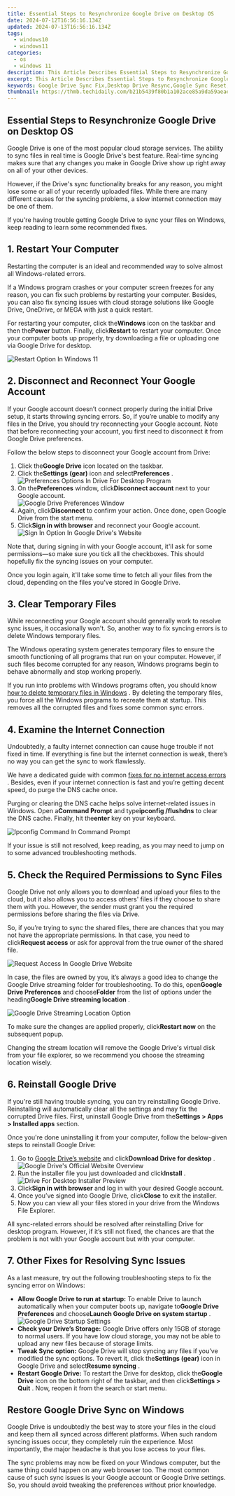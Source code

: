 ```yaml
---
title: Essential Steps to Resynchronize Google Drive on Desktop OS
date: 2024-07-12T16:56:16.134Z
updated: 2024-07-13T16:56:16.134Z
tags:
  - windows10
  - windows11
categories:
  - os
  - windows 11
description: This Article Describes Essential Steps to Resynchronize Google Drive on Desktop OS
excerpt: This Article Describes Essential Steps to Resynchronize Google Drive on Desktop OS
keywords: Google Drive Sync Fix,Desktop Drive Resync,Google Sync Reset,Drive Data Align,Sync Desktop Steps,Realign Drive Sync,Quick Drive Resync Guide
thumbnail: https://thmb.techidaily.com/b21b5439f80b1a102ace85a9da59aeae7943c3afff9ae70d9fb6a7745b13a600.jpg
---
```


## Essential Steps to Resynchronize Google Drive on Desktop OS

 Google Drive is one of the most popular cloud storage services. The ability to sync files in real time is Google Drive's best feature. Real-time syncing makes sure that any changes you make in Google Drive show up right away on all of your other devices.

 However, if the Drive's sync functionality breaks for any reason, you might lose some or all of your recently uploaded files. While there are many different causes for the syncing problems, a slow internet connection may be one of them.

 If you're having trouble getting Google Drive to sync your files on Windows, keep reading to learn some recommended fixes.

## 1\. Restart Your Computer

 Restarting the computer is an ideal and recommended way to solve almost all Windows-related errors.

 If a Windows program crashes or your computer screen freezes for any reason, you can fix such problems by restarting your computer. Besides, you can also fix syncing issues with cloud storage solutions like Google Drive, OneDrive, or MEGA with just a quick restart.

 For restarting your computer, click the**Windows** icon on the taskbar and then the**Power** button. Finally, click**Restart** to restart your computer. Once your computer boots up properly, try downloading a file or uploading one via Google Drive for desktop.

![Restart Option In Windows 11](https://static1.makeuseofimages.com/wordpress/wp-content/uploads/2022/12/restart-option-in-windows-11.jpg)

## 2\. Disconnect and Reconnect Your Google Account

 If your Google account doesn’t connect properly during the initial Drive setup, it starts throwing syncing errors. So, if you’re unable to modify any files in the Drive, you should try reconnecting your Google account. Note that before reconnecting your account, you first need to disconnect it from Google Drive preferences.

Follow the below steps to disconnect your Google account from Drive:

1. Click the**Google Drive** icon located on the taskbar.
2. Click the**Settings** **(gear)** icon and select**Preferences** .  
![Preferences Options In Drive For Desktop Program](https://static1.makeuseofimages.com/wordpress/wp-content/uploads/2022/12/preferences-options-in-google-drive.jpg)
3. On the**Preferences** window, click**Disconnect account** next to your Google account.  
![Google Drive Preferences Window](https://static1.makeuseofimages.com/wordpress/wp-content/uploads/2022/12/google-drive-preferences-window.jpg)
4. Again, click**Disconnect** to confirm your action. Once done, open Google Drive from the start menu.
5. Click**Sign in with browser** and reconnect your Google account.  
![Sign In Option In Google Drive's Website](https://static1.makeuseofimages.com/wordpress/wp-content/uploads/2022/12/sign-in-option-in-google-drive.jpg)

 Note that, during signing in with your Google account, it'll ask for some permissions—so make sure you tick all the checkboxes. This should hopefully fix the syncing issues on your computer.

 Once you login again, it'll take some time to fetch all your files from the cloud, depending on the files you've stored in Google Drive.

## 3\. Clear Temporary Files

 While reconnecting your Google account should generally work to resolve sync issues, it occasionally won't. So, another way to fix syncing errors is to delete Windows temporary files.

 The Windows operating system generates temporary files to ensure the smooth functioning of all programs that run on your computer. However, if such files become corrupted for any reason, Windows programs begin to behave abnormally and stop working properly.

 If you run into problems with Windows programs often, you should know [how to delete temporary files in Windows](https://www.makeuseof.com/windows-11-delete-temporary-files/) . By deleting the temporary files, you force all the Windows programs to recreate them at startup. This removes all the corrupted files and fixes some common sync errors.

## 4\. Examine the Internet Connection

 Undoubtedly, a faulty internet connection can cause huge trouble if not fixed in time. If everything is fine but the internet connection is weak, there’s no way you can get the sync to work flawlessly.

 We have a dedicated guide with common [fixes for no internet access errors](https://www.makeuseof.com/tag/no-internet-access-fix-windows/) . Besides, even if your internet connection is fast and you’re getting decent speed, do purge the DNS cache once.

 Purging or clearing the DNS cache helps solve internet-related issues in Windows. Open a**Command Prompt** and type**ipconfig /flushdns** to clear the DNS cache. Finally, hit the**enter** key on your keyboard.

![Ipconfig Command In Command Prompt](https://static1.makeuseofimages.com/wordpress/wp-content/uploads/2022/12/ipconfig-in-command-prompt.jpg)

 If your issue is still not resolved, keep reading, as you may need to jump on to some advanced troubleshooting methods.

## 5\. Check the Required Permissions to Sync Files

 Google Drive not only allows you to download and upload your files to the cloud, but it also allows you to access others' files if they choose to share them with you. However, the sender must grant you the required permissions before sharing the files via Drive.

 So, if you’re trying to sync the shared files, there are chances that you may not have the appropriate permissions. In that case, you need to click**Request access** or ask for approval from the true owner of the shared file.

![Request Access In Google Drive Website](https://static1.makeuseofimages.com/wordpress/wp-content/uploads/2022/12/request-access-in-google-drive.jpg)

 In case, the files are owned by you, it’s always a good idea to change the Google Drive streaming folder for troubleshooting. To do this, open**Google Drive Preferences** and choose**Folder** from the list of options under the heading**Google Drive streaming location** .

![Google Drive Streaming Location Option](https://static1.makeuseofimages.com/wordpress/wp-content/uploads/2022/12/google-drive-streaming-location.jpg)

 To make sure the changes are applied properly, click**Restart now** on the subsequent popup.

 Changing the stream location will remove the Google Drive's virtual disk from your file explorer, so we recommend you choose the streaming location wisely.

## 6\. Reinstall Google Drive

 If you're still having trouble syncing, you can try reinstalling Google Drive. Reinstalling will automatically clear all the settings and may fix the corrupted Drive files. First, uninstall Google Drive from the**Settings > Apps > Installed apps** section.

 Once you're done uninstalling it from your computer, follow the below-given steps to reinstall Google Drive:

1. Go to [Google Drive’s website](https://www.google.com/drive/download/) and click**Download Drive for desktop** .  
![Google Drive's Official Website Overview](https://static1.makeuseofimages.com/wordpress/wp-content/uploads/2022/12/google-drive-website-overview.jpg)
2. Run the installer file you just downloaded and click**Install** .  
![Drive For Desktop Installer Preview](https://static1.makeuseofimages.com/wordpress/wp-content/uploads/2022/12/drive-for-desktop-installer.jpg)
3. Click**Sign in with browser** and log in with your desired Google account.
4. Once you’ve signed into Google Drive, click**Close** to exit the installer.
5. Now you can view all your files stored in your drive from the Windows File Explorer.

 All sync-related errors should be resolved after reinstalling Drive for desktop program. However, if it’s still not fixed, the chances are that the problem is not with your Google account but with your computer.

## 7\. Other Fixes for Resolving Sync Issues

 As a last measure, try out the following troubleshooting steps to fix the syncing error on Windows:

* **Allow Google Drive to run at startup:** To enable Drive to launch automatically when your computer boots up, navigate to**Google Drive Preferences** and choose**Launch Google Drive on system startup** .  
![Google Drive Startup Settings](https://static1.makeuseofimages.com/wordpress/wp-content/uploads/2022/12/google-drive-startup-settings.jpg)
* **Check your Drive’s Storage:** Google Drive offers only 15GB of storage to normal users. If you have low cloud storage, you may not be able to upload any new files because of storage limits.
* **Tweak Sync option:** Google Drive will stop syncing any files if you’ve modified the sync options. To revert it, click the**Settings (gear)** icon in Google Drive and select**Resume syncing** .
* **Restart Google Drive:** To restart the Drive for desktop, click the**Google Drive** icon on the bottom right of the taskbar, and then click**Settings > Quit** . Now, reopen it from the search or start menu.

## Restore Google Drive Sync on Windows

 Google Drive is undoubtedly the best way to store your files in the cloud and keep them all synced across different platforms. When such random syncing issues occur, they completely ruin the experience. Most importantly, the major headache is that you lose access to your files.

 The sync problems may now be fixed on your Windows computer, but the same thing could happen on any web browser too. The most common cause of such sync issues is your Google account or Google Drive settings. So, you should avoid tweaking the preferences without prior knowledge.


<ins class="adsbygoogle"
     style="display:block"
     data-ad-format="autorelaxed"
     data-ad-client="ca-pub-7571918770474297"
     data-ad-slot="1223367746"></ins>



<ins class="adsbygoogle"
     style="display:block"
     data-ad-client="ca-pub-7571918770474297"
     data-ad-slot="8358498916"
     data-ad-format="auto"
     data-full-width-responsive="true"></ins>




